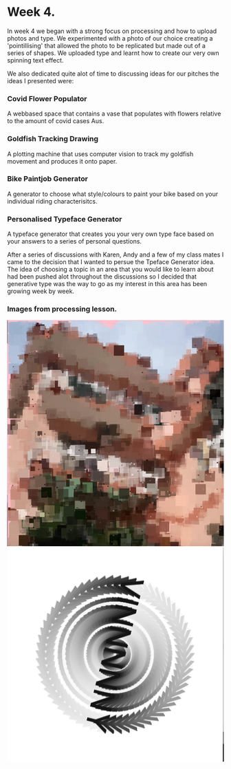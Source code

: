 # Week 4.
In week 4 we began with a strong focus on processing and how to upload photos and type. We experimented with a photo of our choice creating a 'pointillising' that allowed the photo to be replicated but made out of a series of shapes. We uploaded type and learnt how to create our very own spinning text effect. 

We also dedicated quite alot of time to discussing ideas for our pitches the ideas I presented were: <br/>
### Covid Flower Populator
A webbased space that contains a vase that populates with flowers relative to the amount of covid cases Aus.
### Goldfish Tracking Drawing
A plotting machine that uses computer vision to track my goldfish movement and produces it onto paper. 
### Bike Paintjob Generator
A generator to choose what style/colours to paint your bike based on your individual riding characterisitcs. 
### Personalised Typeface Generator
A typeface generator that creates you your very own type face based on your answers to a series of personal questions. <br/>

After a series of discussions with Karen, Andy and a few of my class mates I came to the decision that I wanted to persue the Tpeface Generator idea. The idea of choosing a topic in an area that you would like to learn about had been pushed alot throughout the discussions so I decided that generative type was the way to go as my interest in this area has been growing week by week.<br/>

### Images from processing lesson.  
<img src= https://github.com/V1NNYB4RT3L5/Slave-To-The-Algorithm-/blob/master/Week%204./Screen%20Shot%202020-08-14%20at%2011.06.17%20am.png>
<img src= https://github.com/V1NNYB4RT3L5/Slave-To-The-Algorithm-/blob/master/Week%204./Screen%20Shot%202020-08-14%20at%202.10.15%20pm.png>
